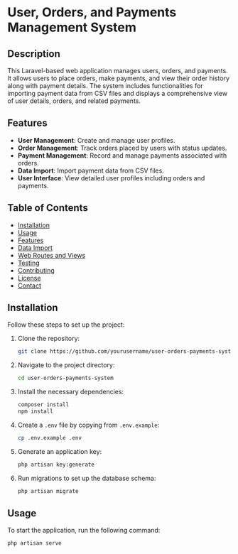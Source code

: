 # User, Orders, and Payments Management System

## Description
This Laravel-based web application manages users, orders, and payments. It allows users to place orders, make payments, and view their order history along with payment details. The system includes functionalities for importing payment data from CSV files and displays a comprehensive view of user details, orders, and related payments.

## Features
- **User Management**: Create and manage user profiles.
- **Order Management**: Track orders placed by users with status updates.
- **Payment Management**: Record and manage payments associated with orders.
- **Data Import**: Import payment data from CSV files.
- **User Interface**: View detailed user profiles including orders and payments.

## Table of Contents
- [Installation](#installation)
- [Usage](#usage)
- [Features](#features)
- [Data Import](#data-import)
- [Web Routes and Views](#web-routes-and-views)
- [Testing](#testing)
- [Contributing](#contributing)
- [License](#license)
- [Contact](#contact)

## Installation
Follow these steps to set up the project:

1. Clone the repository:
    ```bash
    git clone https://github.com/yourusername/user-orders-payments-system.git
    ```
2. Navigate to the project directory:
    ```bash
    cd user-orders-payments-system
    ```
3. Install the necessary dependencies:
    ```bash
    composer install
    npm install
    ```

4. Create a `.env` file by copying from `.env.example`:
    ```bash
    cp .env.example .env
    ```

5. Generate an application key:
    ```bash
    php artisan key:generate
    ```

6. Run migrations to set up the database schema:
    ```bash
    php artisan migrate
    ```

## Usage
To start the application, run the following command:

```bash
php artisan serve
